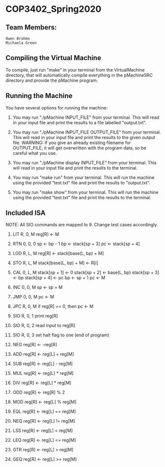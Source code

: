 # COP3402_Spring2020

## Team Members:
	
	Owen Brahms
	Michaela Green

## Compiling the Virtual Machine

To compile, just run "make" in your terminal from the VirtualMachine directory, that will automatically compile everything in the
pMachineSRC directory and provide the pMachine program.

## Running the Machine

You have several options for running the machine:

1. You may run "./pMachine INPUT_FILE" from your terminal. This will read in your input file
	and print the results to a file labelled "output.txt".

2. You may run "./pMachine INPUT_FILE OUTPUT_FILE" from your terminal. This will read in your
	input file and print the results to the given output file.
	WARNING: If you give an already existing filename for OUTPUT_FILE, it will get overwritten
	with the program data, so be careful what you use.

3. You may run "./pMachine display INPUT_FILE" from your terminal. This will read in your input
	file and print the results to the terminal.

4. You may run "make run" from your terminal. This will run the machine using the provided "test.txt"
	file and print the results to "output.txt".

5. You may run "make show" from your terminal. This will run the machine using the provided "test.txt"
	file and print the results to the terminal.

## Included ISA

NOTE: All SIO commands are mapped to 9. Change test cases accordingly.

01. LIT R, 0, M   reg[R] <- M

02. RTN 0, 0, 0   sp <- bp - 1
                  bp <- stack[sp + 3]
                  pc <- stack[sp + 4]

03. LOD R, L, M   reg[R] <- stack[base(L, bp) + M]

04. STO R, L, M   stack[base(L, bp) + M] <- R[i]

05. CAL 0, L, M   stack[sp + 1] <- 0
                  stack[sp + 2] <- base(L, bp)
                  stack[sp + 3] <- bp
                  stack[sp + 4] <- pc
                  bp <- sp + 1
                  pc <- M

06. INC 0, 0, M   sp <- sp + M

07. JMP 0, 0, M   pc <- M

08. JPC R, 0, M   if reg[R] == 0, then pc <- M

09. SIO R, 0, 1   print reg[R]

09. SIO R, 0, 2   read input to reg[R]

09. SIO R, 0, 3   set halt flag to one (end of program)

10. NEG           reg[R] <- -reg[R]

11. ADD           reg[R] <- reg[L] + reg[M]

12. SUB           reg[R] <- reg[L] - reg[M]

13. MUL           reg[R] <- reg[L] * reg[M]

14. DIV           reg[R] <- reg[L] * reg[M]

15. ODD           reg[R] <- reg[R] % 2

16. MOD           reg[R] <- reg[L] % reg[M]

17. EQL           reg[R] <- reg[L] == reg[M]

18. NEQ           reg[R] <- reg[L] != reg[M]

19. LSS           reg[R] <- reg[L] < reg[M]

20. LEQ           reg[R] <- reg[L] <= reg[M]

21. GTR           reg[R] <- reg[L] > reg[M]

22. GEQ           reg[R] <- reg[L] >= reg[M]